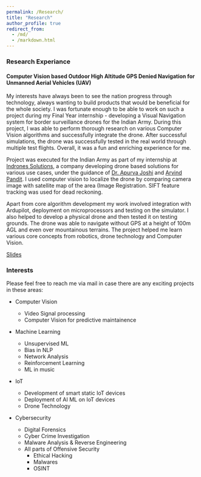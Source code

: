 ```yaml
---
permalink: /Research/
title: "Research"
author_profile: true
redirect_from: 
  - /md/
  - /markdown.html
---
```



### Research Experiance

#### Computer Vision based Outdoor High Altitude GPS Denied Navigation for Unmanned Aerial Vehicles (UAV)

My interests have always been to see the nation progress through technology, always wanting to build products that would be beneficial for the whole society. I was fortunate enough to be able to work on such a project during my Final Year internship - developing a Visual Navigation system for border surveillance drones for the Indian Army. During this project, I was able to perform thorough research on various Computer Vision algorithms and successfully integrate the drone. After successful simulations, the drone was successfully tested in the real world through multiple test flights. Overall, it was a fun and enriching experience for me.

Project was executed for the Indian Army as part of my internship at[ Indrones Solutions](https://indrones.com/), a company developing drone based solutions for various use cases, under the guidance of [Dr. Apurva Joshi](https://www.linkedin.com/in/apurva-joshi-iitb/) and [Arvind Pandit](https://www.linkedin.com/in/arvind-pandit-683158184/). I used computer vision to localize the drone by comparing camera image with satellite map of the area (Image Registration. SIFT feature tracking was used for dead reckoning.

Apart from core algorithm development my work involved integration with Ardupilot, deployment on microprocessors and testing on the simulator. I also helped to develop a physical drone and then tested it on testing grounds. The drone was able to navigate without GPS at a height of 100m AGL and even over mountainous terrains. The project helped me learn various core concepts from robotics, drone technology and Computer Vision.

[Slides](https://docs.google.com/presentation/d/15zvUMRg9-L20iOQY0Q1xf99T8qrDD07mRrowGr6XTFQ/edit?usp=sharing)


### Interests

Please feel free to reach me via mail in case there are any exciting projects in these areas:

- Computer Vision

  - Video Signal processing
  - Computer Vision for predictive maintainence
- Machine Learning

  - Unsupervised ML
  - Bias in NLP
  - Network Analysis
  - Reinforcement Learning
  - ML in music
- IoT

  - Development of smart static IoT devices
  - Deployment of AI ML on IoT devices
  - Drone Technology
- Cybersecurity

  - Digital Forensics
  - Cyber Crime Investigation
  - Malware Analysis & Reverse Engineering
  - All parts of Offensive Security
    - Ethical Hacking
    - Malwares
    - OSINT
